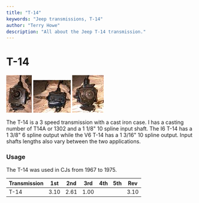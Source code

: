 ```yaml
---
title: "T-14"
keywords: "Jeep transmissions, T-14"
author: "Terry Howe"
description: "All about the Jeep T-14 transmission."
---
```

# T-14

[![T-14 front](../../img/transmission/factory/t14f_.jpg)](../../img/transmission/factory/t14f.jpg) [![T-14 side](../../img/transmission/factory/t14s_.jpg)](../../img/transmission/factory/t14s.jpg) [![T-14 back](../../img/transmission/factory/t14b_.jpg)](../../img/transmission/factory/t14b.jpg)

The T-14 is a 3 speed transmission with a cast iron case. I has a casting number of T14A or 1302 and a 1 1/8" 10 spline input shaft. The I6 T-14 has a 1 3/8" 6 spline output while the V6 T-14 has a 1 3/16" 10 spline output. Input shafts lengths also vary between the two applications.

### Usage

The T-14 was used in CJs from 1967 to 1975.

| Transmission | 1st  | 2nd  | 3rd  | 4th | 5th | Rev  |
|--------------|------|------|------|-----|-----|------|
| T-14         | 3.10 | 2.61 | 1.00 |     |     | 3.10 |